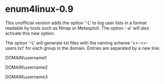 # enum4linux-0.9
This unofficial version adds the option '-L' to log user lists in a format readable by tools such as Nmap or Metasploit. The option '-a' will also activate this new option.

The option '-L' will generate txt files with the naming scheme '<<IP>>-<<GROUP NAME>>-users.txt' for each group in the domain. Entries are separated by a new line:

DOMAIN\username1

DOMAIN\username2

DOMAIN\username3


